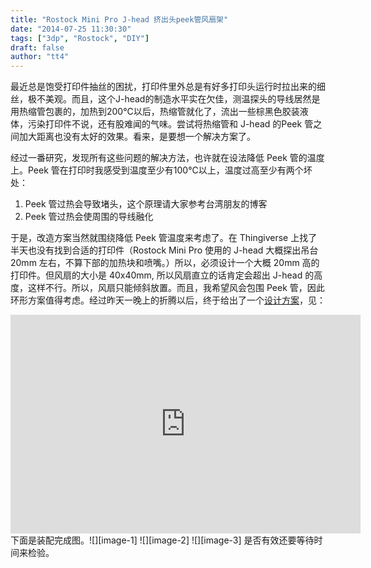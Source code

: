 ```yaml
---
title: "Rostock Mini Pro J-head 挤出头peek管风扇架"
date: "2014-07-25 11:30:30"
tags: ["3dp", "Rostock", "DIY"]
draft: false
author: "tt4"
---
```


最近总是饱受打印件抽丝的困扰，打印件里外总是有好多打印头运行时拉出来的细丝，极不美观。而且，这个J-head的制造水平实在欠佳，测温探头的导线居然是用热缩管包裹的，加热到200°C以后，热缩管就化了，流出一些棕黑色胶装液体，污染打印件不说，还有股难闻的气味。尝试将热缩管和 J-head 的Peek 管之间加大距离也没有太好的效果。看来，是要想一个解决方案了。

经过一番研究，发现所有这些问题的解决方法，也许就在设法降低 Peek 管的温度上。Peek 管在打印时我感受到温度至少有100°C以上，温度过高至少有两个坏处：

1. Peek 管过热会导致堵头，这个原理请大家参考台湾朋友的博客
2. Peek 管过热会使周围的导线融化

于是，改造方案当然就围绕降低 Peek 管温度来考虑了。在 Thingiverse 上找了半天也没有找到合适的打印件（Rostock Mini Pro 使用的 J-head 大概探出吊台20mm 左右，不算下部的加热块和喷嘴。）所以，必须设计一个大概 20mm 高的打印件。但风扇的大小是 40x40mm, 所以风扇直立的话肯定会超出 J-head 的高度，这样不行。所以，风扇只能倾斜放置。而且，我希望风会包围 Peek 管，因此环形方案值得考虑。经过昨天一晚上的折腾以后，终于给出了一个[设计方案][1]，见：
<iframe width="560" height="350" src="https://tinkercad.com/embed/4dAFjjnJ5B2?editbtn=1" frameborder="0" marginwidth="0" marginheight="0" scrolling="no"> </iframe>
下面是装配完成图。![][image-1] ![][image-2] ![][image-3] 是否有效还要等待时间来检验。



[1]:	https://tinkercad.com/things/4dAFjjnJ5B2

[image-1]:	/3DP/_images/DSC00376.jpg "Side view"
[image-2]:	/3DP/_images/DSC00377.jpg "Bottom side view"
[image-3]:	/3DP/_images/DSC00378.jpg "Top side view"
